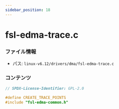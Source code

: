 ```yaml
---
sidebar_position: 18
---
```

# fsl-edma-trace.c

### ファイル情報

- パス: `linux-v6.12/drivers/dma/fsl-edma-trace.c`

### コンテンツ

```c
// SPDX-License-Identifier: GPL-2.0

#define CREATE_TRACE_POINTS
#include "fsl-edma-common.h"

```
